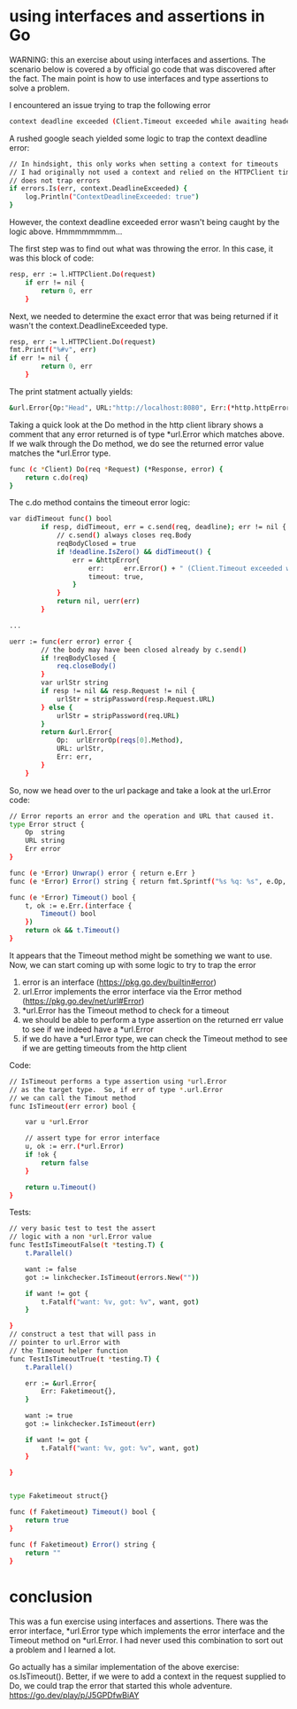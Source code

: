 # using interfaces and assertions in Go

WARNING: this an exercise about using interfaces and assertions.  The scenario below is covered a by official go code that was discovered after the fact.  The main point is how to use interfaces and type assertions to solve a problem.

I encountered an issue trying to trap the following error

```bash
context deadline exceeded (Client.Timeout exceeded while awaiting headers)
```

A rushed google seach yielded some logic to trap the context deadline error:

```bash
// In hindsight, this only works when setting a context for timeouts
// I had originally not used a context and relied on the HTTPClient timeout setting: HTTPClient:  &http.Client{Timeout: 10 * time.Second},
// does not trap errors
if errors.Is(err, context.DeadlineExceeded) {
	log.Println("ContextDeadlineExceeded: true")
}
```

However, the context deadline exceeded error wasn't being caught by the logic above.  Hmmmmmmmm...



The first step was to find out what was throwing the error.  In this case, it was this block of code:

```bash
resp, err := l.HTTPClient.Do(request)
	if err != nil {
		return 0, err
	}
```
  
Next, we needed to determine the exact error that was being returned if it wasn't the context.DeadlineExceeded type.

```bash
resp, err := l.HTTPClient.Do(request)
fmt.Printf("%#v", err)
if err != nil {
		return 0, err
	}
```

The print statment actually yields:  
```bash
&url.Error{Op:"Head", URL:"http://localhost:8080", Err:(*http.httpError)(0x14000094000)}2021/12/15 07:32:58 IsTimeoutError: true
```

Taking a quick look at the Do method in the http client library shows a comment that any error returned is of type \*url.Error which matches above.  If we walk through the Do method, we do see the returned error value matches the \*url.Error type.

```bash
func (c *Client) Do(req *Request) (*Response, error) {
	return c.do(req)
}
```

The c.do method contains the timeout error logic:
```bash
var didTimeout func() bool
		if resp, didTimeout, err = c.send(req, deadline); err != nil {
			// c.send() always closes req.Body
			reqBodyClosed = true
			if !deadline.IsZero() && didTimeout() {
				err = &httpError{
					err:     err.Error() + " (Client.Timeout exceeded while awaiting headers)",
					timeout: true,
				}
			}
			return nil, uerr(err)
		}

...

uerr := func(err error) error {
		// the body may have been closed already by c.send()
		if !reqBodyClosed {
			req.closeBody()
		}
		var urlStr string
		if resp != nil && resp.Request != nil {
			urlStr = stripPassword(resp.Request.URL)
		} else {
			urlStr = stripPassword(req.URL)
		}
		return &url.Error{
			Op:  urlErrorOp(reqs[0].Method),
			URL: urlStr,
			Err: err,
		}
	}

```

So, now we head over to the url package and take a look at the url.Error code:

```bash
// Error reports an error and the operation and URL that caused it.
type Error struct {
	Op  string
	URL string
	Err error
}

func (e *Error) Unwrap() error { return e.Err }
func (e *Error) Error() string { return fmt.Sprintf("%s %q: %s", e.Op, e.URL, e.Err) }

func (e *Error) Timeout() bool {
	t, ok := e.Err.(interface {
		Timeout() bool
	})
	return ok && t.Timeout()
}
```

It appears that the Timeout method might be something we want to use.  Now, we can start coming up with some logic to try to trap the error

1) error is an interface (https://pkg.go.dev/builtin#error)  
2) url.Error implements the error interface via the Error method (https://pkg.go.dev/net/url#Error)
3) \*url.Error has the Timeout method to check for a timeout
4) we should be able to perform a type assertion on the returned err value to see if we indeed have a \*url.Error
5) if we do have a \*url.Error type, we can check the Timeout method to see if we are getting timeouts from the http client


Code:
```bash
// IsTimeout performs a type assertion using *url.Error
// as the target type.  So, if err of type *.url.Error
// we can call the Timout method
func IsTimeout(err error) bool {

	var u *url.Error

	// assert type for error interface
	u, ok := err.(*url.Error)
	if !ok {
		return false
	}

	return u.Timeout()
}
```



Tests:
```bash
// very basic test to test the assert
// logic with a non *url.Error value
func TestIsTimeoutFalse(t *testing.T) {
	t.Parallel()

	want := false
	got := linkchecker.IsTimeout(errors.New(""))

	if want != got {
		t.Fatalf("want: %v, got: %v", want, got)
	}

}
// construct a test that will pass in
// pointer to url.Error with
// the Timeout helper function
func TestIsTimeoutTrue(t *testing.T) {
	t.Parallel()

	err := &url.Error{
		Err: Faketimeout{},
	}

	want := true
	got := linkchecker.IsTimeout(err)

	if want != got {
		t.Fatalf("want: %v, got: %v", want, got)
	}

}


type Faketimeout struct{}

func (f Faketimeout) Timeout() bool {
	return true
}

func (f Faketimeout) Error() string {
	return ""
}
```


# conclusion
This was a fun exercise using interfaces and assertions.  There was the error interface, \*url.Error type which implements the error interface and the Timeout method on \*url.Error.  I had never used this combination to sort out a problem and I learned a lot.

Go actually has a similar implementation of the above exercise: os.IsTimeout().  Better, if we were to add a context in the request supplied to Do, we could trap the error that started this whole adventure.  https://go.dev/play/p/J5GPDfwBiAY

